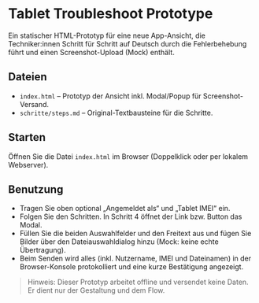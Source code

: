 # Tablet Troubleshoot Prototype

Ein statischer HTML-Prototyp für eine neue App-Ansicht, die Techniker:innen Schritt für Schritt auf Deutsch durch die Fehlerbehebung führt und einen Screenshot-Upload (Mock) enthält.

## Dateien
- `index.html` – Prototyp der Ansicht inkl. Modal/Popup für Screenshot-Versand.
- `schritte/steps.md` – Original-Textbausteine für die Schritte.

## Starten
Öffnen Sie die Datei `index.html` im Browser (Doppelklick oder per lokalem Webserver).

## Benutzung
- Tragen Sie oben optional „Angemeldet als“ und „Tablet IMEI“ ein.
- Folgen Sie den Schritten. In Schritt 4 öffnet der Link bzw. Button das Modal.
- Füllen Sie die beiden Auswahlfelder und den Freitext aus und fügen Sie Bilder über den Dateiauswahldialog hinzu (Mock: keine echte Übertragung).
- Beim Senden wird alles (inkl. Nutzername, IMEI und Dateinamen) in der Browser-Konsole protokolliert und eine kurze Bestätigung angezeigt.

> Hinweis: Dieser Prototyp arbeitet offline und versendet keine Daten. Er dient nur der Gestaltung und dem Flow.